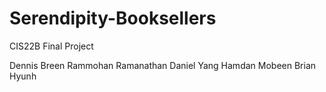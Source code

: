 # Serendipity-Booksellers
CIS22B Final Project

Dennis Breen
Rammohan Ramanathan
Daniel Yang
Hamdan Mobeen
Brian Hyunh
